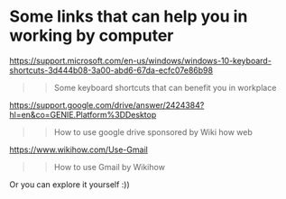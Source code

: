 # Some links that can help you in working by computer
https://support.microsoft.com/en-us/windows/windows-10-keyboard-shortcuts-3d444b08-3a00-abd6-67da-ecfc07e86b98

>>Some keyboard shortcuts that can benefit you in workplace

https://support.google.com/drive/answer/2424384?hl=en&co=GENIE.Platform%3DDesktop

>>How to use google drive sponsored by Wiki how web

https://www.wikihow.com/Use-Gmail

>>How to use Gmail by Wikihow

Or you can explore it yourself :))
